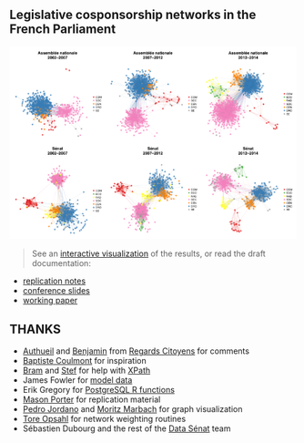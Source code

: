 
## Legislative cosponsorship networks in the French Parliament

![](preview.png)

> See an [interactive visualization](http://briatte.org/sigma/) of the results, or read the draft documentation:

* [replication notes](HOWTO.md)
* [conference slides](slides)
* [working paper](paper)

[lawfactory2014]: http://f.briatte.org/research/slides-lawfactory2014/

## THANKS

* [Authueil][authueil] and [Benjamin][roux] from [Regards Citoyens][rc] for comments
* [Baptiste Coulmont](http://coulmont.com/blog/2011/09/02/travail-de-deputes/) for inspiration
* [Bram][bram] and [Stef][stef] for help with [XPath](http://www.w3.org/TR/xpath/)
* James Fowler for [model data](http://jhfowler.ucsd.edu/cosponsorship.htm)
* Erik Gregory for [PostgreSQL R functions](http://anrprogrammer.wordpress.com/2013/07/27/easier-database-querying-with-r/)
* [Mason Porter](http://people.maths.ox.ac.uk/porterm/) for replication material
* [Pedro Jordano](https://pedroj.github.io/bipartite_plots/) and [Moritz Marbach](https://sumtxt.wordpress.com/2011/07/02/visualizing-networks-with-ggplot2-in-r/) for graph visualization
* [Tore Opsahl](http://toreopsahl.com/2010/04/21/article-node-centrality-in-weighted-networks-generalizing-degree-and-shortest-paths/) for network weighting routines
* Sébastien Dubourg and the rest of the [Data Sénat](http://data.senat.fr/) team

[authueil]: https://twitter.com/Authueil
[bram]: https://github.com/Psycojoker
[stef]: https://github.com/stef
[rc]: http://www.regardscitoyens.org/
[roux]: http://www.medialab.sciences-po.fr/people/benjamin-ooghe-tabanou/


